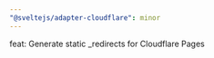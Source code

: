 ```yaml
---
"@sveltejs/adapter-cloudflare": minor
---
```


feat: Generate static \_redirects for Cloudflare Pages
